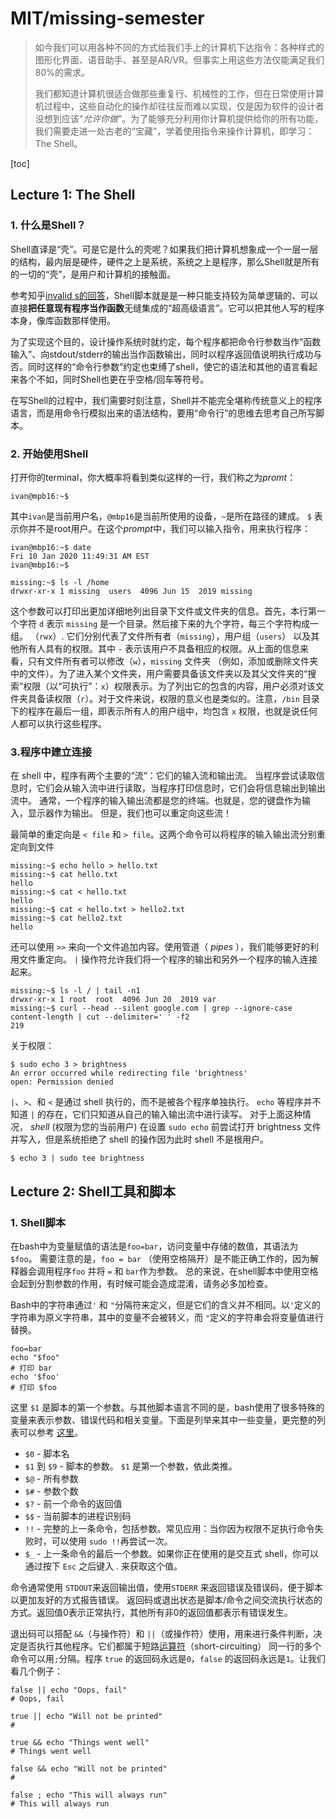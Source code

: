 # MIT/missing-semester

> 如今我们可以用各种不同的方式给我们手上的计算机下达指令：各种样式的图形化界面、语音助手、甚至是AR/VR。但事实上用这些方法仅能满足我们80%的需求。
>
> 我们都知道计算机很适合做那些重复行、机械性的工作，但在日常使用计算机过程中，这些自动化的操作却往往反而难以实现，仅是因为软件的设计者没想到应该“*允许你做*”。为了能够充分利用你计算机提供给你的所有功能，我们需要走进一处古老的“宝藏”，学着使用指令来操作计算机，即学习：The Shell。

[toc]

## Lecture 1: The Shell

### 1. 什么是Shell？

Shell直译是“壳”。可是它是什么的壳呢？如果我们把计算机想象成一个一层一层的结构，最内层是硬件，硬件之上是系统，系统之上是程序，那么Shell就是所有的一切的“壳”，是用户和计算机的接触面。

参考知乎[invalid s的回答](https://www.zhihu.com/question/309875771/answer/579235911)，Shell脚本就是是一种只能支持较为简单逻辑的、可以直接**把任意现有程序当作函数**无缝集成的“超高级语言”。它可以把其他人写的程序本身，像库函数那样使用。

为了实现这个目的，设计操作系统时就约定，每个程序都把命令行参数当作“函数输入”、向stdout/stderr的输出当作函数输出，同时以程序返回值说明执行成功与否。同时这样的“命令行参数”约定也束缚了shell，使它的语法和其他的语言看起来各个不如，同时Shell也更在乎空格/回车等符号。

在写Shell的过程中，我们需要时刻注意，Shell并不能完全堪称传统意义上的程序语言，而是用命令行模拟出来的语法结构，要用“命令行”的思维去思考自己所写脚本。

### 2. 开始使用Shell

打开你的terminal，你大概率将看到类似这样的一行，我们称之为*promt*：

```shell
ivan@mpb16:~$
```

其中`ivan`是当前用户名，`@mbp16`是当前所使用的设备，`~`是所在路径的建成。 `$`  表示你并不是root用户。在这个*prompt*中，我们可以输入指令，用来执行程序：

```shell
ivan@mbp16:~$ date
Fri 10 Jan 2020 11:49:31 AM EST
ivan@mbp16:~$ 
```

```shell
missing:~$ ls -l /home
drwxr-xr-x 1 missing  users  4096 Jun 15  2019 missing
```

这个参数可以打印出更加详细地列出目录下文件或文件夹的信息。首先，本行第一个字符 `d` 表示 `missing` 是一个目录。然后接下来的九个字符，每三个字符构成一组。 （`rwx`）. 它们分别代表了文件所有者（`missing`），用户组（`users`） 以及其他所有人具有的权限。其中 `-` 表示该用户不具备相应的权限。从上面的信息来看，只有文件所有者可以修改（`w`），`missing` 文件夹 （例如，添加或删除文件夹中的文件）。为了进入某个文件夹，用户需要具备该文件夹以及其父文件夹的“搜索”权限（以“可执行”：`x`）权限表示。为了列出它的包含的内容，用户必须对该文件夹具备读权限（`r`）。对于文件来说，权限的意义也是类似的。注意，`/bin` 目录下的程序在最后一组，即表示所有人的用户组中，均包含 `x` 权限，也就是说任何人都可以执行这些程序。

### 3.程序中建立连接

在 shell 中，程序有两个主要的“流”：它们的输入流和输出流。 当程序尝试读取信息时，它们会从输入流中进行读取，当程序打印信息时，它们会将信息输出到输出流中。 通常，一个程序的输入输出流都是您的终端。也就是，您的键盘作为输入，显示器作为输出。 但是，我们也可以重定向这些流！

最简单的重定向是 `< file` 和 `> file`。这两个命令可以将程序的输入输出流分别重定向到文件

```shell
missing:~$ echo hello > hello.txt
missing:~$ cat hello.txt
hello
missing:~$ cat < hello.txt
hello
missing:~$ cat < hello.txt > hello2.txt
missing:~$ cat hello2.txt
hello
```

还可以使用 `>>` 来向一个文件追加内容。使用管道（ *pipes* ），我们能够更好的利用文件重定向。 `|` 操作符允许我们将一个程序的输出和另外一个程序的输入连接起来。

```shell
missing:~$ ls -l / | tail -n1
drwxr-xr-x 1 root  root  4096 Jun 20  2019 var
missing:~$ curl --head --silent google.com | grep --ignore-case content-length | cut --delimiter=' ' -f2
219
```

关于权限：

```shell
$ sudo echo 3 > brightness
An error occurred while redirecting file 'brightness'
open: Permission denied
```

`|`、`>`、和 `<` 是通过 shell 执行的，而不是被各个程序单独执行。 `echo` 等程序并不知道 `|` 的存在，它们只知道从自己的输入输出流中进行读写。 对于上面这种情况， *shell* (权限为您的当前用户) 在设置 `sudo echo` 前尝试打开 brightness 文件并写入，但是系统拒绝了 shell 的操作因为此时 shell 不是根用户。

```shell
$ echo 3 | sudo tee brightness
```

## Lecture 2: Shell工具和脚本

### 1. Shell脚本

在bash中为变量赋值的语法是`foo=bar`，访问变量中存储的数值，其语法为 `$foo`。 需要注意的是，`foo = bar` （使用空格隔开）是不能正确工作的，因为解释器会调用程序`foo` 并将 `=` 和 `bar`作为参数。 总的来说，在shell脚本中使用空格会起到分割参数的作用，有时候可能会造成混淆，请务必多加检查。

Bash中的字符串通过`'` 和 `"`分隔符来定义，但是它们的含义并不相同。以`'`定义的字符串为原义字符串，其中的变量不会被转义，而 `"`定义的字符串会将变量值进行替换。

```shell
foo=bar
echo "$foo"
# 打印 bar
echo '$foo'
# 打印 $foo
```

这里 `$1` 是脚本的第一个参数。与其他脚本语言不同的是，bash使用了很多特殊的变量来表示参数、错误代码和相关变量。下面是列举来其中一些变量，更完整的列表可以参考 [这里](https://www.tldp.org/LDP/abs/html/special-chars.html)。

- `$0` - 脚本名
- `$1` 到 `$9` - 脚本的参数。 `$1` 是第一个参数，依此类推。
- `$@` - 所有参数
- `$#` - 参数个数
- `$?` - 前一个命令的返回值
- `$$` - 当前脚本的进程识别码
- `!!` - 完整的上一条命令，包括参数。常见应用：当你因为权限不足执行命令失败时，可以使用 `sudo !!`再尝试一次。
- `$_` - 上一条命令的最后一个参数。如果你正在使用的是交互式 shell，你可以通过按下 `Esc` 之后键入 . 来获取这个值。

命令通常使用 `STDOUT`来返回输出值，使用`STDERR` 来返回错误及错误码，便于脚本以更加友好的方式报告错误。 返回码或退出状态是脚本/命令之间交流执行状态的方式。返回值0表示正常执行，其他所有非0的返回值都表示有错误发生。

退出码可以搭配 `&&`（与操作符）和 `||`（或操作符）使用，用来进行条件判断，决定是否执行其他程序。它们都属于短路[运算符](https://en.wikipedia.org/wiki/Short-circuit_evaluation)（short-circuiting） 同一行的多个命令可以用` ; `分隔。程序 `true` 的返回码永远是`0`，`false` 的返回码永远是`1`。让我们看几个例子：

```shell
false || echo "Oops, fail"
# Oops, fail

true || echo "Will not be printed"
#

true && echo "Things went well"
# Things went well

false && echo "Will not be printed"
#

false ; echo "This will always run"
# This will always run
```


